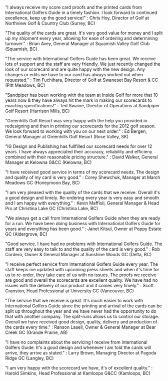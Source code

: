 "I always receive my score card proofs and the printed cards from International Golfers Guide in a timely fashion. I look forward to continued excellence, keep up the good service!"
: Chris Hoy, Director of Golf at Northview Golf & Country Club (Surrey, BC)

"The quality of the cards are great. It's very good value for money and I split up my shipment every year, allowing for ease of ordering and determining turnover."
: Brian Avey, General Manager at Squamish Valley Golf Club (Squamish, BC)

"The service with International Golfers Guide has been great. We receive lots of support and the staff are very friendly. We just recently changed the look of our scorecard and are quite happy with the new design. Any changes or edits we have to our card has always worked out when requested."
: Tim Fuchihara, Director of Golf at Swaneset Bay Resort & CC (Pitt Meadows, BC)

"Sandpiper has been working with the team at Inside Golf for more that 10 years now & they have always hit the mark in making our scorecards to exacting specifications!"
: Ted Swaine, Director of Operations at Sandpiper Golf Resort (Harrison Mills, BC)

"Greenhills Golf Resort was very happy with the help you provided in redesigning and then in printing our scorecards for the 2012 golf season. We look forward to working with you on our next order."
: Ed Bergen, General Manager at Greenhills Golf Resort (Rose Valley, SK)

"IG Design and Publishing has fullfilled our scorecard needs for over 12 years. I have always appreciated their accuracy, reliability and efficieny combined with their reasonable pricing structure."
: David Walker, General Manager at Kelowna G&CC (Kelowna, BC)

"I have received good service in terms of my scorecard needs. The design and quality of my card is very good."
: Corey Shewchuk, Manager at March Meadows GC (Honeymoon Bay, BC)

"I am very pleased with the quality of the cards that we receive. Overall it's a good design and timely. Re-ordering every year is very easy and smooth and I am happy with everything."
: Kevin Maffioli, General Manager & Head Pro at Christina Lake GC (Christina Lake, BC)

"We always get a call from International Golfers Guide when they are ready for a run. We have been doing business with International Golfers Guide for years and everything has been good."
: Janet Kitsul, Owner at Poppy Estate GC (Aldergrove, BC)

"Good service. I have had no problems with International Golfers Guide. The staff are very easy to talk to and the quality of the card is very good."
: Rob Cordero, Owner & General Manager at Sunshine Woods GC (Delta, BC)

"I receive perfect service from International Golfers Guide every year. The staff keeps me updated with upcoming press sheets and when it's time for us to re-order, they take care of us with no issues. The proofs we receive are good and overall the scorecards are excellent quality. We have had no issues with the delivery of our product and it comes very timely."
: Scott Cranston, Head Professional at University GC (Vancouver, BC)

"The service that we receive is great. It's much easier to work with International Golfers Guide since the printing and arrival of the cards can be split up throughout the year and we have never had the opportunity to do that with another company. The split-runs allows us to control our storage. Overall we have received good design, quality, delivery and production of the cards every time."
: Ranson Lasell, Owner & General Manager at Bear Creek GC (Grande Prairie, AB)

"I have no complaints about the servicing I receive from International Golfers Guide. It's a good design and whenever I am told the cards will arrive, they arrive as stated."
: Larry Brown, Managing Director at Pagoda Ridge GC (Langley, BC)

"I am very happy with the scorecard we have, it's of excellent quality."
: Harold Simkins, Head Professional at Kamloops G&CC (Kamloops, BC)